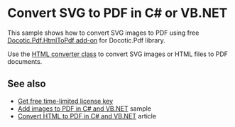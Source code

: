 # Convert SVG to PDF in C# or VB.NET
This sample shows how to convert SVG images to PDF using free [Docotic.Pdf.HtmlToPdf add-on](https://www.nuget.org/packages/BitMiracle.Docotic.Pdf.HtmlToPdf/) for Docotic.Pdf library.

Use the [HTML converter class](https://bitmiracle.com/pdf-library/api/htmltopdf/htmlconverter) to convert SVG images or HTML files to PDF documents.

## See also
* [Get free time-limited license key](https://bitmiracle.com/pdf-library/download)
* [Add images to PDF in C# and VB.NET](/Samples/Images/AddAndDrawImage) sample
* [Convert HTML to PDF in C# and VB.NET](https://bitmiracle.com/pdf-library/html-pdf/convert) article